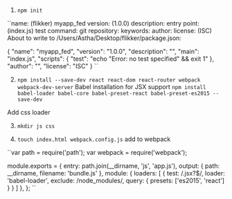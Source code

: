 1. ``npm init``

``name: (flikker) myapp_fed
version: (1.0.0)
description:
entry point: (index.js)
test command:
git repository:
keywords:
author:
license: (ISC)
About to write to /Users/Astha/Desktop/flikker/package.json:

{
  "name": "myapp_fed",
  "version": "1.0.0",
  "description": "",
  "main": "index.js",
  "scripts": {
    "test": "echo \"Error: no test specified\" && exit 1"
  },
  "author": "",
  "license": "ISC"
}
``

2. ``npm install --save-dev react react-dom react-router webpack webpack-dev-server``
Babel installation for JSX support
``npm install babel-loader babel-core babel-preset-react babel-preset-es2015 --save-dev``

Add css loader

3. ``mkdir js css``


4. ``touch index.html webpack.config.js``
add to webpack

``var path = require('path');
var webpack = require('webpack');

module.exports = {
  entry: path.join(__dirname, 'js', 'app.js'),
  output: { path: __dirname, filename: 'bundle.js' },
  module: {
    loaders: [
      {
        test: /.jsx?$/,
        loader: 'babel-loader',
        exclude: /node_modules/,
        query: {
          presets: ['es2015', 'react']
        }
      }
    ]
  },
};
``

